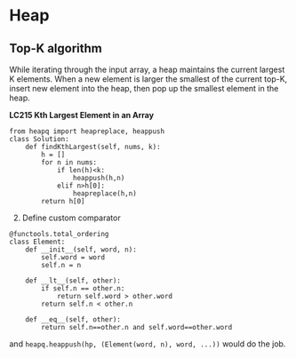 Heap
===

Top-K algorithm
---

While iterating through the input array, a heap maintains the current largest K elements. 
When a new element is larger the smallest of the current top-K, insert new element into the heap, then pop up the smallest element in the heap.

**LC215  Kth Largest Element in an Array**
```
from heapq import heapreplace, heappush
class Solution:
    def findKthLargest(self, nums, k):
        h = []
        for n in nums:
            if len(h)<k:
                heappush(h,n)
            elif n>h[0]:
                heapreplace(h,n)
        return h[0]
```

2. Define custom comparator
```
@functools.total_ordering
class Element:
    def __init__(self, word, n):
        self.word = word
        self.n = n
    
    def __lt__(self, other):
        if self.n == other.n:
            return self.word > other.word
        return self.n < other.n
    
    def __eq__(self, other):
        return self.n==other.n and self.word==other.word
```
and `heapq.heappush(hp, (Element(word, n), word, ...))` would do the job.
